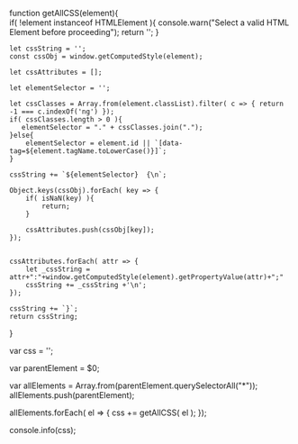 function getAllCSS(element){    
    if( !element instanceof HTMLElement ){
        console.warn("Select a valid HTML Element before proceeding");
        return '';
    }

    let cssString = '';
    const cssObj = window.getComputedStyle(element);

    let cssAttributes = [];

    let elementSelector = '';

    let cssClasses = Array.from(element.classList).filter( c => { return -1 === c.indexOf('ng') });
    if( cssClasses.length > 0 ){
       elementSelector = "." + cssClasses.join(".");
    }else{
        elementSelector = element.id || `[data-tag=${element.tagName.toLowerCase()}]`;
    }

    cssString += `${elementSelector}  {\n`;

    Object.keys(cssObj).forEach( key => {
        if( isNaN(key) ){
            return;
        }

        cssAttributes.push(cssObj[key]);
    });


    cssAttributes.forEach( attr => {       
        let _cssString = attr+":"+window.getComputedStyle(element).getPropertyValue(attr)+";"
        cssString += _cssString +'\n';
    });

    cssString += `}`;
    return cssString;

}

var css = '';

var parentElement = $0;

var allElements = Array.from(parentElement.querySelectorAll("*"));
allElements.push(parentElement);


allElements.forEach( el => {
    css += getAllCSS( el );
});

console.info(css);

